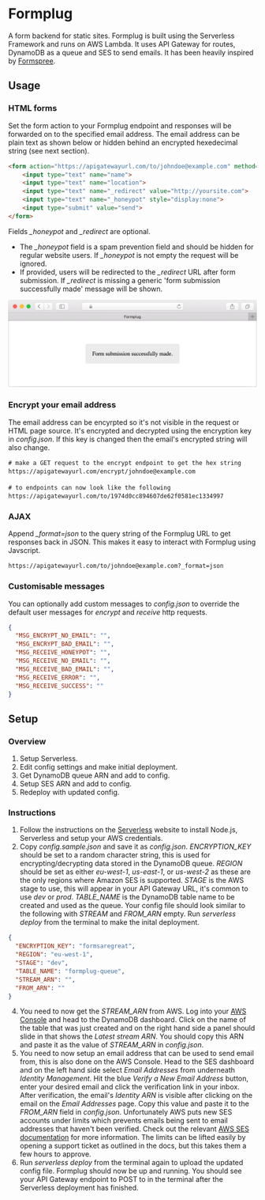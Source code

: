 # Formplug
A form backend for static sites. Formplug is built using the Serverless Framework and runs on AWS Lambda. It uses API Gateway for routes, DynamoDB as a queue and SES to send emails. It has been heavily inspired by [Formspree](https://formspree.io/).

## Usage
### HTML forms
Set the form action to your Formplug endpoint and responses will be forwarded on to the specified email address. The email address can be plain text as shown below or hidden behind an encrypted hexedecimal string (see next section).
``` html
<form action="https://apigatewayurl.com/to/johndoe@example.com" method="post">
    <input type="text" name="name">
    <input type="text" name="location">
    <input type="text" name="_redirect" value="http://yoursite.com">
    <input type="text" name="_honeypot" style="display:none">
    <input type="submit" value="send">
</form>
```
Fields *_honeypot* and *_redirect* are optional. 
* The *_honeypot* field is a spam prevention field and should be hidden for regular website users. If *_honeypot* is not empty the request will be ignored. 
* If provided, users will be redirected to the *_redirect* URL after form submission. If *_redirect* is missing a generic 'form submission successfully made' message will be shown.

![Submission preview](readme-screenshot.png)

### Encrypt your email address
The email address can be encyrpted so it's not visible in the request or HTML page source. It's encrypted and decrypted using the encryption key in *config.json*. If this key is changed then the email's encrypted string will also change.
``` html
# make a GET request to the encrypt endpoint to get the hex string
https://apigatewayurl.com/encrypt/johndoe@example.com

# to endpoints can now look like the following
https://apigatewayurl.com/to/1974d0cc894607de62f0581ec1334997
```

### AJAX
Append *_format=json* to the query string of the Formplug URL to get responses back in JSON. This makes it easy to interact with Formplug using Javscript.
``` html
https://apigatewayurl.com/to/johndoe@example.com?_format=json
```

### Customisable messages
You can optionally add custom messages to *config.json* to override the default user messages for *encrypt* and *receive* http requests.
``` json
{
  "MSG_ENCRYPT_NO_EMAIL": "",
  "MSG_ENCRYPT_BAD_EMAIL": "",
  "MSG_RECEIVE_HONEYPOT": "",
  "MSG_RECEIVE_NO_EMAIL": "",
  "MSG_RECEIVE_BAD_EMAIL": "",
  "MSG_RECEIVE_ERROR": "",
  "MSG_RECEIVE_SUCCESS": ""
}
```

## Setup
### Overview
1. Setup Serverless.
2. Edit config settings and make initial deployment.
4. Get DynamoDB queue ARN and add to config.
5. Setup SES ARN and add to config.
6. Redeploy with updated config.

### Instructions
1. Follow the instructions on the [Serverless](https://serverless.com/framework/docs/providers/aws/guide/installation) website to install Node.js, Serverless and setup your AWS credentials.
2. Copy *config.sample.json* and save it as *config.json*. *ENCRYPTION_KEY* should be set to a random character string, this is used for encrypting/decrypting data stored in the DynamoDB queue. *REGION* should be set as either *eu-west-1*, *us-east-1*, or *us-west-2* as these are the only regions where Amazon SES is supported. *STAGE* is the AWS stage to use, this will appear in your API Gateway URL, it's common to use *dev* or *prod*. *TABLE_NAME* is the DynamoDB table name to be created and used as the queue. Your config file should look similar to the following with *STREAM* and *FROM_ARN* empty. Run *serverless deploy* from the terminal to make the inital deployment.
``` json
{
  "ENCRYPTION_KEY": "formsaregreat",
  "REGION": "eu-west-1",
  "STAGE": "dev",
  "TABLE_NAME": "formplug-queue",
  "STREAM_ARN": "",
  "FROM_ARN": ""
}
```
4. You need to now get the *STREAM_ARN* from AWS. Log into your [AWS Console](https://aws.amazon.com) and head to the DynamoDB dashboard. Click on the name of the table that was just created and on the right hand side a panel should slide in that shows the *Latest stream ARN*. You should copy this ARN and paste it as the value of *STREAM_ARN* in *config.json*.
5. You need to now setup an email address that can be used to send email from, this is also done on the AWS Console. Head to the SES dashboard and on the left hand side select *Email Addresses* from underneath *Identity Management*. Hit the blue *Verify a New Email Address* button, enter your desired email and click the verification link in your inbox. After verification, the email's *Identity ARN* is visible after clicking on the email on the *Email Addresses* page. Copy this value and paste it to the *FROM_ARN* field in *config.json*. Unfortunately AWS puts new SES accounts under limits which prevents emails being sent to email addresses that haven't been verified. Check out the relevant [AWS SES documentation](http://docs.aws.amazon.com/ses/latest/DeveloperGuide/request-production-access.html) for more information. The limits can be lifted easily by opening a support ticket as outlined in the docs, but this takes them a few hours to approve.
6. Run *serverless deploy* from the terminal again to upload the updated config file. Formplug should now be up and running. You should see your API Gateway endpoint to POST to in the terminal after the Serverless deployment has finished.

